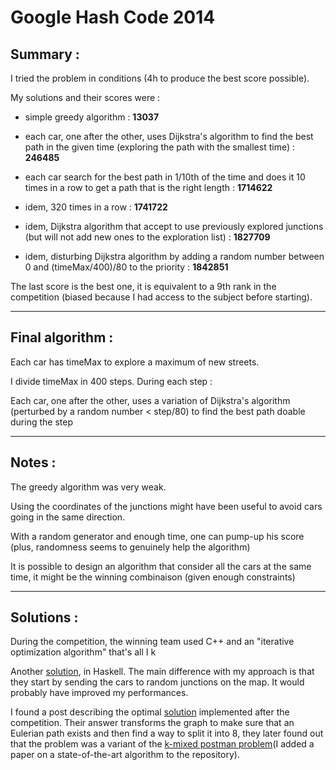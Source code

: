 # Google Hash Code 2014

## Summary :

I tried the problem in conditions (4h to produce the best score possible).

My solutions and their scores were :

- simple greedy algorithm : **13037**

- each car, one after the other, uses Dijkstra's algorithm to find the best path in the given time (exploring the path with the smallest time) : **246485**

- each car search for the best path in 1/10th of the time and does it 10 times in a row to get a path that is the right length : **1714622**

- idem, 320 times in a row : **1741722**

- idem, Dijkstra algorithm that accept to use previously explored junctions (but will not add new ones to the exploration list) : **1827709**

- idem, disturbing Dijkstra algorithm by adding a random number between 0 and (timeMax/400)/80 to the priority : **1842851**

The last score is the best one, it is equivalent to a 9th rank in the competition (biased because I had access to the subject before starting).

---

## Final algorithm :

Each car has timeMax to explore a maximum of new streets.

I divide timeMax in 400 steps. During each step :

Each car, one after the other, uses a variation of Dijkstra's algorithm (perturbed by a random number < step/80) to find the best path doable during the step

---

## Notes :

The greedy algorithm was very weak.

Using the coordinates of the junctions might have been useful to avoid cars going in the same direction.

With a random generator and enough time, one can pump-up his score (plus, randomness seems to genuinely help the algorithm)

It is possible to design an algorithm that consider all the cars at the same time, it might be the winning combinaison (given enough constraints)

---

## Solutions :

During the competition, the winning team used C++ and an "iterative optimization algorithm" that's all I k

Another [solution](https://github.com/jilljenn/hashcode2014/blob/master/haskell-le-langage-de-l-eternel/explication.md), in Haskell. The main difference with my approach is that they start by sending the cars to random junctions on the map. It would probably have improved my performances.

I found a post describing the optimal [solution](https://a3nm.net/blog/google_hashcode_2014.html) implemented after the competition. Their answer transforms the graph to make sure that an Eulerian path exists and then find a way to split it into 8, they later found out that the problem was a variant of the [k-mixed postman problem](https://en.wikipedia.org/wiki/Route_inspection_problem)(I added a paper on a state-of-the-art algorithm to the repository).
